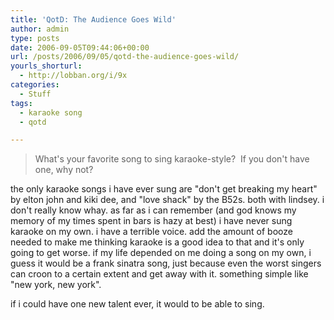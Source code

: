 ```yaml
---
title: 'QotD: The Audience Goes Wild'
author: admin
type: posts
date: 2006-09-05T09:44:06+00:00
url: /posts/2006/09/05/qotd-the-audience-goes-wild/
yourls_shorturl:
  - http://lobban.org/i/9x
categories:
  - Stuff
tags:
  - karaoke song
  - qotd

---
```

> What's your favorite song to sing karaoke-style?&#160; If you don't have one, why not?

the only karaoke songs i have ever sung are "don't get breaking my heart" by elton john and kiki dee, and "love shack" by the B52s. both with lindsey. i don't really know whay. as far as i can remember (and god knows my memory of my times spent in bars is hazy at best) i have never sung karaoke on my own. i have a terrible voice. add the amount of booze needed to make me thinking karaoke is a good idea to that and it's only going to get worse. if my life depended on me doing a song on my own, i guess it would be a frank sinatra song, just because even the worst singers can croon to a certain extent and get away with it. something simple like "new york, new york".

if i could have one new talent ever, it would to be able to sing.